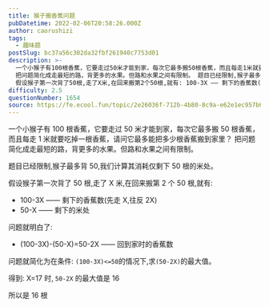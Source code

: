 ```yaml
---
title: 猴子搬香蕉问题
pubDatetime: 2022-02-06T20:58:26.000Z
author: caorushizi
tags:
  - 趣味题
postSlug: bc37a56c302da32fbf261940c7753d01
description: >-
  一个小猴子有100根香蕉，它要走过50米才能到家，每次它最多搬50根香蕉，而且每走1米就要吃掉一根香蕉，请问它最多能把多少根香蕉搬到家里？
  把问题简化成走最短的路，背更多的水果。但路和水果之间有限制。 题目已经限制,猴子最多背50,我们计算其消耗仅剩下50根的米处。
  假设猴子第一次背了50根,走了X米,在回来搬第2个50根,就有: 100-3X —— 剩下的香蕉数(先走X,往反2X) 50-X —
difficulty: 2.5
questionNumber: 1654
source: https://fe.ecool.fun/topic/2e26036f-712b-4b80-8c9a-e62e1ec957b6
---
```


一个小猴子有 100 根香蕉，它要走过 50 米才能到家，每次它最多搬 50 根香蕉，而且每走 1 米就要吃掉一根香蕉，请问它最多能把多少根香蕉搬到家里？
把问题简化成走最短的路，背更多的水果。但路和水果之间有限制。

题目已经限制,猴子最多背 50,我们计算其消耗仅剩下 50 根的米处。

假设猴子第一次背了 50 根,走了 X 米,在回来搬第 2 个 50 根,就有:

- 100-3X —— 剩下的香蕉数(先走 X,往反 2X)
- 50-X —— 剩下的米处

问题就明白了:

- (100-3X)-(50-X)=50-2X —— 回到家时的香蕉数

问题就简化为在条件: `(100-3X)<=50`的情况下,求`(50-2X)`的最大值。

得到: X=17 时, `50-2X` 的最大值是 16

所以是 16 根
